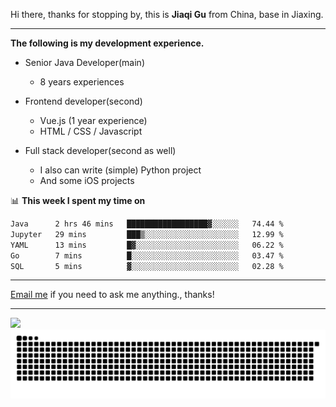 Hi there, thanks for stopping by, this is **Jiaqi Gu** from China, base in Jiaxing.

---

**The following is my development experience.**

- Senior Java Developer(main)
  - 8 years experiences

- Frontend developer(second)
  - Vue.js (1 year experience)
  - HTML / CSS / Javascript
  
- Full stack developer(second as well)
  - I also can write (simple) Python project
  - And some iOS projects

📊 **This week I spent my time on**
<!--START_SECTION:waka-->

```txt
Java      2 hrs 46 mins   ██████████████████▓░░░░░░   74.44 %
Jupyter   29 mins         ███▒░░░░░░░░░░░░░░░░░░░░░   12.99 %
YAML      13 mins         █▓░░░░░░░░░░░░░░░░░░░░░░░   06.22 %
Go        7 mins          █░░░░░░░░░░░░░░░░░░░░░░░░   03.47 %
SQL       5 mins          ▓░░░░░░░░░░░░░░░░░░░░░░░░   02.28 %
```

<!--END_SECTION:waka-->

---

[Email me](mailto:htk2klwgr@mozmail.com?subject=Hiring_from_GitHub) if you need to ask me anything., thanks!

---

![]( https://visitor-badge.glitch.me/badge?page_id=githubgujiaqi)
![]( https://github.com/droid-Q/droid-Q/raw/output/github-contribution-grid-snake.svg#gh-dark-mode-only)
